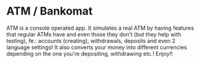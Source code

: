 # ATM / Bankomat
ATM is a console operated app. It simulates a real ATM by having features that regular ATMs have and even those they don't (but they help with testing), fe.: accounts (creating), withdrawals, deposits and even 2 language settings! It also converts your money into different currencies depending on the one you're depositing, withdrawing etc.!
Enjoy!!
